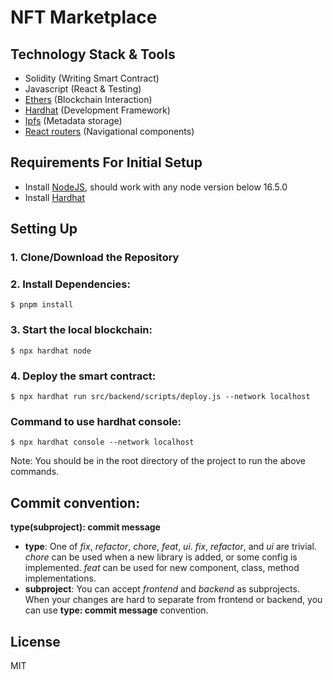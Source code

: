 # NFT Marketplace

## Technology Stack & Tools

- Solidity (Writing Smart Contract)
- Javascript (React & Testing)
- [Ethers](https://docs.ethers.io/v5/) (Blockchain Interaction)
- [Hardhat](https://hardhat.org/) (Development Framework)
- [Ipfs](https://ipfs.io/) (Metadata storage)
- [React routers](https://v5.reactrouter.com/) (Navigational components)

## Requirements For Initial Setup
- Install [NodeJS](https://nodejs.org/en/), should work with any node version below 16.5.0
- Install [Hardhat](https://hardhat.org/)

## Setting Up
### 1. Clone/Download the Repository

### 2. Install Dependencies:
```
$ pnpm install
```

### 3. Start the local blockchain:
```
$ npx hardhat node
```

### 4. Deploy the smart contract:
```
$ npx hardhat run src/backend/scripts/deploy.js --network localhost
```

### Command to use hardhat console:
```
$ npx hardhat console --network localhost
```

Note: You should be in the root directory of the project to run the above commands.

## Commit convention:
**type(subproject): commit message**
- **type**: One of *fix*, *refactor*, *chore*, *feat*, *ui*. *fix*, *refactor*, and *ui* are trivial. *chore* can be used when a new library is added, or some config is implemented. *feat* can be used for new component, class, method implementations.
- **subproject**: You can accept *frontend* and *backend* as subprojects. When your changes are hard to separate from frontend or backend, you can use **type: commit message** convention.

License
----
MIT
